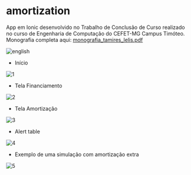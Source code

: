 # amortization
App em Ionic desenvolvido no Trabalho de Conclusão de Curso realizado no curso de Engenharia de Computação do CEFET-MG Campus Timóteo.
Monografia completa aqui: 
[monografia_tamires_lelis.pdf](https://github.com/tamiresslelis/amortization/files/2070258/monografia_tamires_lelis.pdf)



![english](https://user-images.githubusercontent.com/11637487/40946654-0fd50ce6-6835-11e8-9fa7-c6db9af653dd.PNG)

- Início

![1](https://user-images.githubusercontent.com/11637487/37570876-5bc0cad0-2ad4-11e8-9fbb-e35c0f78751c.PNG)


- Tela Financiamento

![2](https://user-images.githubusercontent.com/11637487/37570877-5be9d0f6-2ad4-11e8-8216-8096374caaa2.PNG)

- Tela Amortização

![3](https://user-images.githubusercontent.com/11637487/37570878-5c13087c-2ad4-11e8-80c6-ae155fedfa45.PNG)

- Alert table

![4](https://user-images.githubusercontent.com/11637487/37570879-5c3c30f8-2ad4-11e8-8ab5-7c3f589d430b.PNG)

- Exemplo de uma simulação com amortização extra

![5](https://user-images.githubusercontent.com/11637487/37570875-5b949474-2ad4-11e8-9414-96f40e471b91.PNG)

